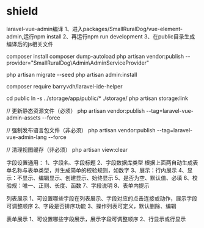 # shield
 
laravel-vue-admin编译 1、进入packages/SmallRuralDog/vue-element-admin,运行npm install 2、再运行npm run development 3、在public目录生成编译后的js相关文件

composer install composer dump-autoload php artisan vendor:publish --provider="SmallRuralDog\Admin\AdminServiceProvider"

php artisan migrate --seed php artisan admin:install

composer require barryvdh/laravel-ide-helper

cd public ln -s ../storage/app/public/* ./storage/ php artisan storage:link

// 更新静态资源文件（必须） php artisan vendor:publish --tag=laravel-vue-admin-assets --force

// 强制发布语言包文件（非必须） php artisan vendor:publish --tag=laravel-vue-admin-lang --force

// 清理视图缓存（非必须） php artisan view:clear

字段设置通用： 1、字段名、字段标题 2、字段数据库类型 根据上面两自动生成表单名称与表单类型，并生成简单的校验规则，如数字 3、展示：行内展示 4、显示：不显示、编辑显示、创建显示、始终显示 5、是否为空、默认值、必填 6、校验规：唯一、正则、长度、函数 7、字段说明 8、表单内提示

列表展示 1、可设置哪些字段在列表展示、字段对应的点击连接或动作，展示字段可调整顺序 2、字段是否排序功能 3、操作列表可定义，默认删除、编辑

表单展示 1、可设置哪些字段展示，展示字段可调整顺序 2、行显示或行显示
